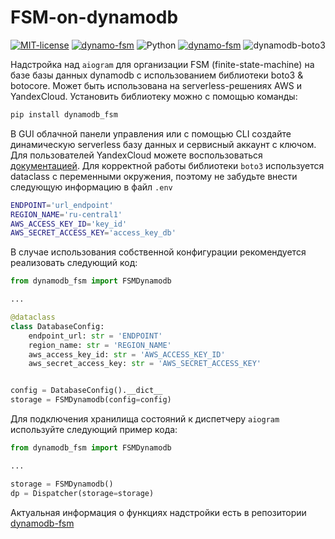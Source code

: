 # FSM-on-dynamodb

<a href="https://opensource.org/license/MIT"><img src="https://img.shields.io/badge/license-MIT-green.svg?logo=mit&logoColor=f5f5f5" alt="MIT-license"></a>
<a href="https://github.com/general-soldatov/FSM-on-dynamodb/"><img src="https://img.shields.io/badge/dynamo-fsm-blue.svg?logo=telegram&logoColor=f5f5f5" alt="dynamo-fsm"></a>
<img src="https://img.shields.io/badge/python-3.9%7C3.10%7C3.11-blue?logo=python&logoColor=f5f5f5" alt="Python" />
<a href="https://github.com/aiogram/aiogram/blob/dev-3.x/"><img src="https://img.shields.io/badge/aiogram-3.10-blue.svg?logo=telegram&logoColor=blue" alt="dynamo-fsm"></a>
<img src="https://img.shields.io/badge/boto3-dynamodb-green.svg?logo=" alt="dynamodb-boto3">

Надстройка над `aiogram` для организации FSM (finite-state-machine) на базе базы данных dynamodb с использованием библиотеки boto3 &amp; botocore. Может быть использована на serverless-решениях AWS и YandexCloud. Установить библиотеку можно с помощью команды:
```bash
pip install dynamodb_fsm
```
В GUI облачной панели управления или с помощью CLI создайте динамическую serverless базу данных и сервисный аккаунт с ключом. Для пользователей YandexCloud можете воспользоваться [документацией](https://yandex.cloud/ru/docs/ydb/quickstart).
Для корректной работы библиотеки `boto3` используется dataclass c переменными окружения, поэтому не забудьте внести следующую информацию в файл `.env`
```BASH
ENDPOINT='url_endpoint'
REGION_NAME='ru-central1'
AWS_ACCESS_KEY_ID='key_id'
AWS_SECRET_ACCESS_KEY='access_key_db'
```
В случае использования собственной конфигурации рекомендуется реализовать следующий код:

```python
from dynamodb_fsm import FSMDynamodb

...

@dataclass
class DatabaseConfig:
    endpoint_url: str = 'ENDPOINT'
    region_name: str = 'REGION_NAME'
    aws_access_key_id: str = 'AWS_ACCESS_KEY_ID'
    aws_secret_access_key: str = 'AWS_SECRET_ACCESS_KEY'


config = DatabaseConfig().__dict__
storage = FSMDynamodb(config=config)
```
Для подключения хранилища состояний к диспетчеру `aiogram` используйте следующий пример кода:

```python
from dynamodb_fsm import FSMDynamodb

...

storage = FSMDynamodb()
dp = Dispatcher(storage=storage)
```

Актуальная информация о функциях надстройки есть в репозитории [dynamodb-fsm](https://github.com/general-soldatov/FSM-on-dynamodb/)
